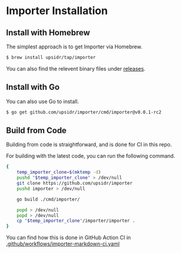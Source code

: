 # Importer Installation

## Install with Homebrew

<!-- == export: homebrew-install / begin == -->

The simplest approach is to get Importer via Homebrew.

```bash
$ brew install upsidr/tap/importer
```

You can also find the relevent binary files under [releases](https://github.com/upsidr/importer/releases).

<!-- == export: homebrew-install / end == -->

## Install with Go

<!-- == export: go-get / begin == -->

You can also use Go to install.

```bash
$ go get github.com/upsidr/importer/cmd/importer@v0.0.1-rc2
```

<!-- == export: go-get / end == -->

## Build from Code

<!-- == export: build-from-code / begin == -->

Building from code is straightforward, and is done for CI in this repo.

For building with the latest code, you can run the following command.

```bash
{
    temp_importer_clone=$(mktemp -d)
    pushd "$temp_importer_clone" > /dev/null
    git clone https://github.com/upsidr/importer
    pushd importer > /dev/null

    go build ./cmd/importer/

    popd > /dev/null
    popd > /dev/null
    cp "$temp_importer_clone"/importer/importer .
}
```

You can find how this is done in GitHub Action CI in [.github/workflows/importer-markdown-ci.yaml](https://github.com/upsidr/importer/blob/main/.github/workflows/importer-markdown-ci.yaml)

<!-- == export: build-from-code / end == -->
